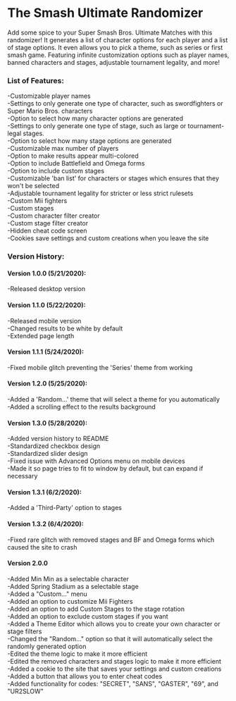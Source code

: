 # The Smash Ultimate Randomizer
Add some spice to your Super Smash Bros. Ultimate Matches with this randomizer! It generates a list of character options for each player and a list of stage options. It even allows you to pick a theme, such as series or first smash game. Featuring infinite customization options such as player names, banned characters and stages, adjustable tournament legality, and more!

### List of Features:
-Customizable player names  
-Settings to only generate one type of character, such as swordfighters or Super Mario Bros. characters  
-Option to select how many character options are generated  
-Settings to only generate one type of stage, such as large or tournament-legal stages.  
-Option to select how many stage options are generated  
-Customizable max number of players  
-Option to make results appear multi-colored  
-Option to include Battlefield and Omega forms  
-Option to include custom stages  
-Customizable 'ban list' for characters or stages which ensures that they won't be selected  
-Adjustable tournament legality for stricter or less strict rulesets  
-Custom Mii fighters  
-Custom stages  
-Custom character filter creator  
-Custom stage filter creator  
-Hidden cheat code screen  
-Cookies save settings and custom creations when you leave the site

### Version History:

#### Version 1.0.0 (5/21/2020):
-Released desktop version  

#### Version 1.1.0 (5/22/2020):
-Released mobile version  
-Changed results to be white by default  
-Extended page length  

#### Version 1.1.1 (5/24/2020):
-Fixed mobile glitch preventing the 'Series' theme from working  

#### Version 1.2.0 (5/25/2020):
-Added a 'Random...' theme that will select a theme for you automatically  
-Added a scrolling effect to the results background  

#### Version 1.3.0 (5/28/2020):
-Added version history to README  
-Standardized checkbox design  
-Standardized slider design  
-Fixed issue with Advanced Options menu on mobile devices  
-Made it so page tries to fit to window by default, but can expand if necessary  

#### Version 1.3.1 (6/2/2020):
-Added a 'Third-Party' option to stages

#### Version 1.3.2 (6/4/2020):
-Fixed rare glitch with removed stages and BF and Omega forms which caused the site to crash

#### Version 2.0.0
-Added Min Min as a selectable character  
-Added Spring Stadium as a selectable stage  
-Added a "Custom..." menu  
-Added an option to customize Mii Fighters  
-Added an option to add Custom Stages to the stage rotation  
-Added an option to exclude custom stages if you want  
-Added a Theme Editor which allows you to create your own character or stage filters  
-Changed the "Random..." option so that it will automatically select the randomly generated option  
-Edited the theme logic to make it more efficient  
-Edited the removed characters and stages logic to make it more efficient  
-Added a cookie to the site that saves your settings and custom creations  
-Added a button that allows you to enter cheat codes  
-Added functionality for codes: "SECRET", "SANS", "GASTER", "69", and "UR2SLOW"
